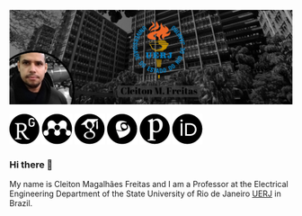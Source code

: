 
[![Header](https://github.com/cleitoncmf/cleitoncmf/blob/master/Images/banner5.png "Header")](http://www.eng.uerj.br/deptos/mostra_prof.php?id=338&print=1)



[![ResearchGate][1.2]][1] [![Mendeley][2.2]][2] [![Scholar][3.2]][3] [![Lattes][4.2]][4] [![Publons][5.2]][5] [![Orcid][6.2]][6]
 

[1]: https://www.researchgate.net/profile/Cleiton_Freitas

[2]: https://www.mendeley.com/profiles/cleiton-freitas3/ 

[3]: https://scholar.google.com.br/citations?user=Nq_YDvIAAAAJ&hl=pt-BR&oi=ao

[4]: http://lattes.cnpq.br/8580465355265899

[5]: https://publons.com/a/1561461/

[6]: https://orcid.org/0000-0002-6300-0521

[1.2]: https://github.com/cleitoncmf/cleitoncmf/blob/master/Images/ResearchGate20x20.svg (Research Gate)

[2.2]: https://github.com/cleitoncmf/cleitoncmf/blob/master/Images/Mendeley20x20.svg (Mendeley)

[3.2]: https://github.com/cleitoncmf/cleitoncmf/blob/master/Images/GoogleScholar20x20.svg (Google Scholar)

[4.2]: https://github.com/cleitoncmf/cleitoncmf/blob/master/Images/Lattes20x20.svg  (Lattes) 

[5.2]: https://github.com/cleitoncmf/cleitoncmf/blob/master/Images/Publons20x20.svg  (Publons) 

[6.2]: https://github.com/cleitoncmf/cleitoncmf/blob/master/Images/Orcid20x20.svg (Orcid)


### Hi there 👋

My name is Cleiton Magalhães Freitas and I am a Professor at the Electrical Engineering Department of the State University of  Rio de Janeiro [UERJ](https://www.uerj.br/) in Brazil.


